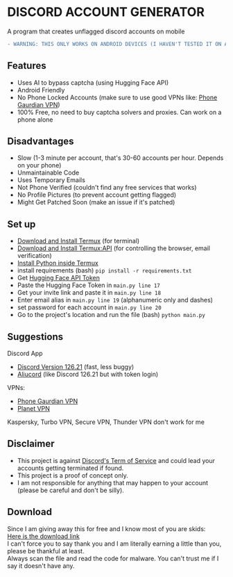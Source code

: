 # DISCORD ACCOUNT GENERATOR

A program that creates unflagged discord accounts on mobile

```diff
- WARNING: THIS ONLY WORKS ON ANDROID DEVICES (I HAVEN'T TESTED IT ON ANY OTHER DEVICES SUCH AS ON DESKTOP COMPUTERS)
```

## Features

- Uses AI to bypass captcha (using Hugging Face API)
- Android Friendly
- No Phone Locked Accounts (make sure to use good VPNs like: [Phone Gaurdian VPN](https://play.google.com/store/apps/details?id=com.distimo.phoneguardian))
- 100% Free, no need to buy captcha solvers and proxies. Can work on a phone alone

## Disadvantages

- Slow (1-3 minute per account, that's 30-60 accounts per hour. Depends on your phone)
- Unmaintainable Code
- Uses Temporary Emails
- Not Phone Verified (couldn't find any free services that works)
- No Profile Pictures (to prevent account getting flagged)
- Might Get Patched Soon (make an issue if it's patched)

## Set up

- [Download and Install Termux](https://f-droid.org/en/packages/com.termux/) (for terminal)
- [Download and Install Termux:API](https://f-droid.org/en/packages/com.termux.api) (for controlling the browser, email verification)
- [Install Python inside Termux](https://wiki.termux.com/wiki/Python)
- install requirements (bash) `pip install -r requirements.txt`
- Get [Hugging Face API Token](https://huggingface.co/settings/tokens)
- Paste the Hugging Face Token in `main.py line 17`
- Get your invite link and paste it in `main.py line 18`
- Enter email alias in `main.py line 19` (alphanumeric only and dashes)
- set password for each account in `main.py line 20`
- Go to the project's location and run the file (bash) `python main.py`

## Suggestions

Discord App
- [Discord Version 126.21](https://www.apkmirror.com/apk/discord-inc/discord-chat-for-gamers/discord-chat-for-gamers-126-21-stable-release/) (fast, less buggy)
- [Aliucord](https://github.com/Aliucord/Aliucord#-installation) (like Discord 126.21 but with token login)

VPNs:
- [Phone Gaurdian VPN](https://play.google.com/store/apps/details?id=com.distimo.phoneguardian)
- [Planet VPN](https://play.google.com/store/apps/details?id=com.freevpnplanet)

Kaspersky, Turbo VPN, Secure VPN, Thunder VPN don't work for me

## Disclaimer

- This project is against [Discord's Term of Service](https://discord.com/terms) and could lead your accounts getting terminated if found.
- This project is a proof of concept only.
- I am not responsible for anything that may happen to your account (please be careful and don't be silly).

## Download

Since I am giving away this for free and I know most of you are skids:  
[Here is the download link](https://upfiles.com/fYmYhYU4)  
I can't force you to say thank you and I am literally earning a little than you, please be thankful at least.  
Always scan the file and read the code for malware. You can't trust me if I say it doesn't have any.
